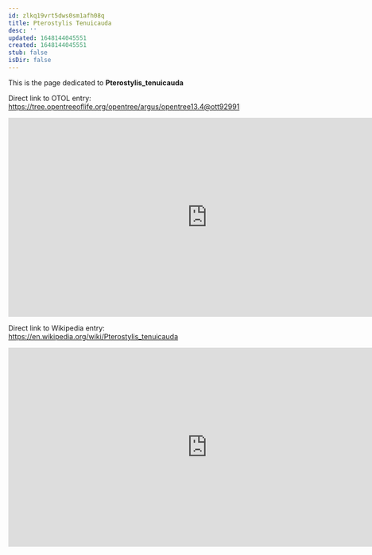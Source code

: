 ```yaml
---
id: zlkq19vrt5dws0sm1afh08q
title: Pterostylis Tenuicauda
desc: ''
updated: 1648144045551
created: 1648144045551
stub: false
isDir: false
---
```

This is the page dedicated to **Pterostylis_tenuicauda**


Direct link to OTOL entry: https://tree.opentreeoflife.org/opentree/argus/opentree13.4@ott92991



<html>
    <body>
    <iframe src="https://tree.opentreeoflife.org/opentree/argus/opentree13.4@ott92991"
    width="800" height="400" frameborder="0" allowfullscreen> </iframe>
    </body>
</html>
    


Direct link to Wikipedia entry: https://en.wikipedia.org/wiki/Pterostylis_tenuicauda



<html>
    <body>
    <iframe src="https://en.wikipedia.org/wiki/Pterostylis_tenuicauda"
    width="800" height="400" frameborder="0" allowfullscreen> </iframe>
    </body>
</html>
    
